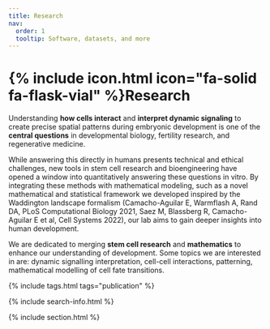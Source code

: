 ```yaml
---
title: Research
nav:
  order: 1
  tooltip: Software, datasets, and more
---
```


# {% include icon.html icon="fa-solid fa-flask-vial" %}Research

Understanding **how cells interact** and **interpret dynamic signaling** to create precise spatial patterns during embryonic development is one of the **central questions** in developmental biology, fertility research, and regenerative medicine.

While answering this directly in humans presents technical and ethical challenges, new tools in stem cell research and bioengineering have opened a window into quantitatively answering these questions in vitro. By integrating these methods with mathematical modeling, such as a novel mathematical and statistical framework we developed inspired by the Waddington landscape formalism (Camacho-Aguilar E, Warmflash A, Rand DA, PLoS Computational Biology 2021, Saez M, Blassberg R, Camacho-Aguilar E et al, Cell Systems 2022), our lab aims to gain deeper insights into human development.

We are dedicated to merging **stem cell research** and **mathematics** to enhance our understanding of development. Some topics we are interested in are: dynamic signalling interpretation, cell-cell interactions, patterning, mathematical modelling of cell fate transitions.

{% include tags.html tags="publication" %}

{% include search-info.html %}

{% include section.html %}

